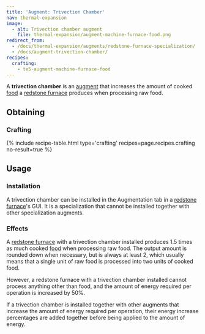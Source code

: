 ```yaml
---
title: 'Augment: Trivection Chamber'
nav: thermal-expansion
image:
  - alt: Trivection chamber augment
    file: thermal-expansion/augment-machine-furnace-food.png
redirect_from:
  - /docs/thermal-expansion/augments/redstone-furnace-specialization/
  - /docs/augment-trivection-chamber/
recipes:
  crafting:
    - te5-augment-machine-furnace-food
---
```


A **trivection chamber** is an [augment](/docs/thermal-expansion/augments/) that increases the
amount of cooked [food](https://minecraft.gamepedia.com/Food) a [redstone
furnace](/docs/thermal-expansion/redstone-furnace/) produces when processing raw food.


Obtaining
---------

### Crafting
{% include recipe-table.html type='crafting' recipes=page.recipes.crafting no-result=true %}


Usage
-----

### Installation
A trivection chamber can be installed in the Augmentation tab in a [redstone
furnace](/docs/thermal-expansion/redstone-furnace/)'s GUI. It is a specialization that cannot be
installed together with other specialization augments.

### Effects
A [redstone furnace](/docs/thermal-expansion/redstone-furnace/) with a trivection chamber
installed produces 1.5 times as much cooked
[food](https://minecraft.gamepedia.com/Food) when processing raw food. The
output amount is rounded down when necessary, but is always at least 2, which
usually means that a single unit of raw food is processed into two units of
cooked food.

However, a redstone furnace with a trivection chamber installed cannot process
anything other than food, and the amount of energy required per operation is
increased by 50%.

If a trivection chamber is installed together with other augments that increase
the amount of energy required per operation, their energy increase percentages
are added together before being applied to the amount of energy.
